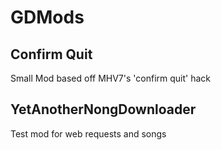 # GDMods

## Confirm Quit
Small Mod based off MHV7's 'confirm quit' hack

## YetAnotherNongDownloader
Test mod for web requests and songs
